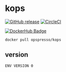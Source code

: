 # kops

[![GitHub release](https://img.shields.io/github/release/opspresso/kops.svg)](https://github.com/opspresso/kops/releases)
[![CircleCI](https://circleci.com/gh/opspresso/kops.svg?style=svg)](https://circleci.com/gh/opspresso/kops)

[![DockerHub Badge](http://dockeri.co/image/opspresso/kops)](https://hub.docker.com/r/opspresso/kops/)

```bash
docker pull opspresso/kops
```

## version

```
ENV VERSION 0
```
